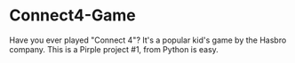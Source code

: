 # Connect4-Game
Have you ever played "Connect 4"? It's a popular kid's game by the Hasbro company. This is a Pirple project #1, from Python is easy.
